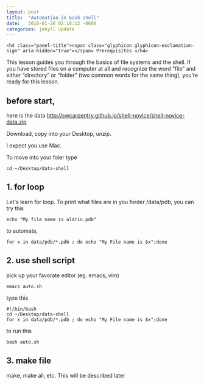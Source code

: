 ```yaml
---
layout: post
title:  "Automation in bash shell"
date:   2016-01-26 02:16:12 -0600
categories: jekyll update
---
```


<div class="panel panel-warning">
  <div class="panel-heading">
    
    <h4 class="panel-title"><span class="glyphicon glyphicon-exclamation-sign" aria-hidden="true"></span> Prerequisites </h4>
  </div>
  <div class="panel-body">
   This lesson guides you through the basics of file systems and the shell. If you have stored files on a computer at all and recognize the word “file” and either “directory” or “folder” (two common words for the same thing), you’re ready for this lesson.
  </div>
</div>

## before start,

here is the data http://swcarpentry.github.io/shell-novice/shell-novice-data.zip 

Download, copy into your Desktop, unzip.

I expect you use Mac.

To move into your foler type

~~~
cd ~/Desktop/data-shell
~~~

## 1. for loop
Let's learn for loop. To print what files are in you forder /data/pdb, you can try this 
~~~
echo "My file name is aldrin.pdb"
~~~

to automate,

~~~
for x in data/pdb/*.pdb ; do echo "My File name is $x";done
~~~

## 2. use shell script
pick up your favorate editor (eg. emacs, vim)

~~~
emacs auto.sh
~~~

type this

~~~
#!/bin/bash
cd ~/Desktop/data-shell
for x in data/pdb/*.pdb ; do echo "My File name is $x";done
~~~

to run this

```
bash auto.sh
```

## 3. make file
make, make all, etc. 
This will be described later